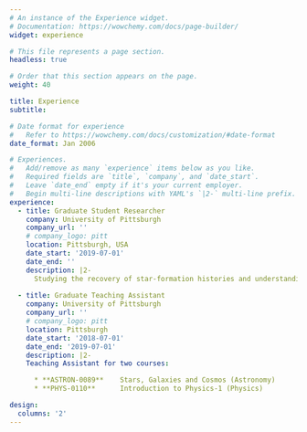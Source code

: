 ```yaml
---
# An instance of the Experience widget.
# Documentation: https://wowchemy.com/docs/page-builder/
widget: experience

# This file represents a page section.
headless: true

# Order that this section appears on the page.
weight: 40

title: Experience
subtitle:

# Date format for experience
#   Refer to https://wowchemy.com/docs/customization/#date-format
date_format: Jan 2006

# Experiences.
#   Add/remove as many `experience` items below as you like.
#   Required fields are `title`, `company`, and `date_start`.
#   Leave `date_end` empty if it's your current employer.
#   Begin multi-line descriptions with YAML's `|2-` multi-line prefix.
experience:
  - title: Graduate Student Researcher 
    company: University of Pittsburgh 
    company_url: ''
    # company_logo: pitt
    location: Pittsburgh, USA
    date_start: '2019-07-01'
    date_end: ''
    description: |2-
      Studying the recovery of star-formation histories and understanding the interplay of stellar population parameters like stellar metallicity, light-weighted ages and dust attenuation with morphology, feedback processes and environment of LEGA-C galaxies using Bayesian SED modeling. 
        
  - title: Graduate Teaching Assistant
    company: University of Pittsburgh 
    company_url: ''
    # company_logo: pitt
    location: Pittsburgh
    date_start: '2018-07-01'
    date_end: '2019-07-01'
    description: |2- 
    Teaching Assistant for two courses:

      * **ASTRON-0089**    Stars, Galaxies and Cosmos (Astronomy) 
      * **PHYS-0110**      Introduction to Physics-1 (Physics)

design:
  columns: '2'
---
```

